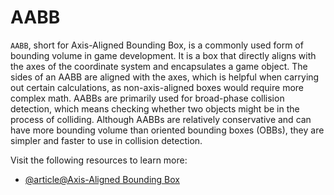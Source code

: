 # AABB

`AABB`, short for Axis-Aligned Bounding Box, is a commonly used form of bounding volume in game development. It is a box that directly aligns with the axes of the coordinate system and encapsulates a game object. The sides of an AABB are aligned with the axes, which is helpful when carrying out certain calculations, as non-axis-aligned boxes would require more complex math. AABBs are primarily used for broad-phase collision detection, which means checking whether two objects might be in the process of colliding. Although AABBs are relatively conservative and can have more bounding volume than oriented bounding boxes (OBBs), they are simpler and faster to use in collision detection.

Visit the following resources to learn more:

- [@article@Axis-Aligned Bounding Box](https://gdbooks.gitbooks.io/3dcollisions/content/Chapter1/aabb.html)
